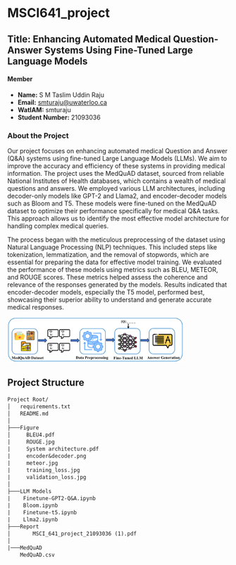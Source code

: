 # MSCI641_project
## Title: Enhancing Automated Medical Question-Answer Systems Using Fine-Tuned Large Language Models
#### Member
- **Name:** S M Taslim Uddin Raju 
- **Email:**  [smturaju@uwaterloo.ca](mailto:smturaju@uwaterloo.ca)  
- **WatIAM:** smturaju  
- **Student Number:** 21093036

### About the Project
Our project focuses on enhancing automated medical Question and Answer (Q&A) systems using fine-tuned Large Language Models (LLMs). We aim to improve the accuracy and efficiency of these systems in providing medical information. The project uses the MedQuAD dataset, sourced from reliable National Institutes of Health databases, which contains a wealth of medical questions and answers. We employed various LLM architectures, including decoder-only models like GPT-2 and Llama2, and encoder-decoder models such as Bloom and T5. These models were fine-tuned on the MedQuAD dataset to optimize their performance specifically for medical Q&A tasks. This approach allows us to identify the most effective model architecture for handling complex medical queries.

The process began with the meticulous preprocessing of the dataset using Natural Language Processing (NLP) techniques. This included steps like tokenization, lemmatization, and the removal of stopwords, which are essential for preparing the data for effective model training. We evaluated the performance of these models using metrics such as BLEU, METEOR, and ROUGE scores. These metrics helped assess the coherence and relevance of the responses generated by the models. Results indicated that encoder-decoder models, especially the T5 model, performed best, showcasing their superior ability to understand and generate accurate medical responses.


<img src="Figure/System architecture.pdf" alt="Alt text" title="Hover text" width="400"/>


## Project Structure

```plaintext
Project Root/
│   requirements.txt
│   README.md
│
├───Figure
│     BLEU4.pdf
|     ROUGE.jpg
|     System architecture.pdf
|     encoder&decoder.png
|     meteor.jpg
|     training_loss.jpg
|     validation_loss.jpg
│
├───LLM Models
|    Finetune-GPT2-Q&A.ipynb
|    Bloom.ipynb
|    Finetune-t5.ipynb
|    Llma2.ipynb
├───Report
│       MSCI_641_project_21093036 (1).pdf
│
|───MedQuAD
    MedQuAD.csv
